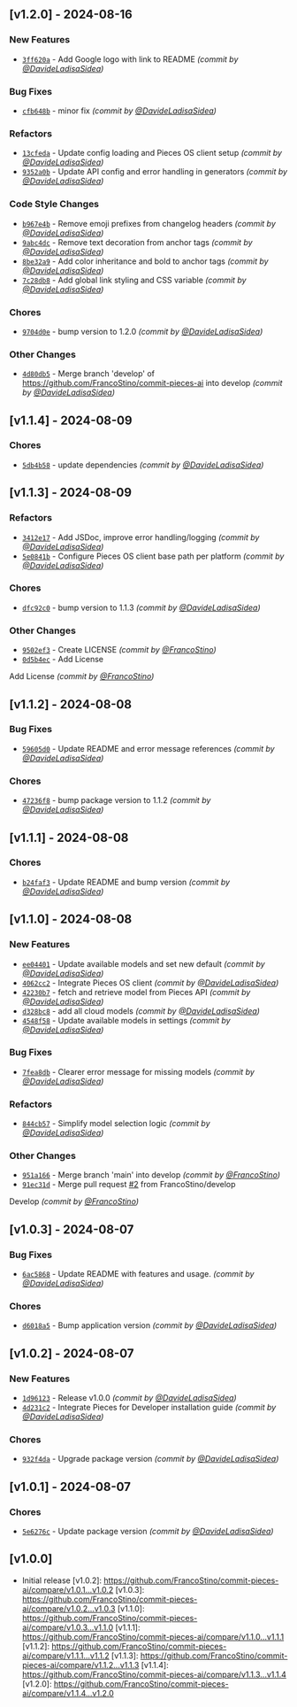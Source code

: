 ## [v1.2.0] - 2024-08-16
### New Features
- [`3ff620a`](https://github.com/FrancoStino/commit-pieces-ai/commit/3ff620a8b7915e76c6bbcafa1574f54223996c73) - Add Google logo with link to README *(commit by [@DavideLadisaSidea](https://github.com/DavideLadisaSidea))*

### Bug Fixes
- [`cfb648b`](https://github.com/FrancoStino/commit-pieces-ai/commit/cfb648bf71489b9f6f4f37431d807d4747d65b02) - minor fix *(commit by [@DavideLadisaSidea](https://github.com/DavideLadisaSidea))*

### Refactors
- [`13cfeda`](https://github.com/FrancoStino/commit-pieces-ai/commit/13cfedae0f714d906f55ed8373c74c7f1afd547d) - Update config loading and Pieces OS client setup *(commit by [@DavideLadisaSidea](https://github.com/DavideLadisaSidea))*
- [`9352a0b`](https://github.com/FrancoStino/commit-pieces-ai/commit/9352a0b2535d45ff244b7c0eabd7a102dbafde74) - Update API config and error handling in generators *(commit by [@DavideLadisaSidea](https://github.com/DavideLadisaSidea))*

### Code Style Changes
- [`b967e4b`](https://github.com/FrancoStino/commit-pieces-ai/commit/b967e4b711070cc7695e88360f19dcbc58b86a9e) - Remove emoji prefixes from changelog headers *(commit by [@DavideLadisaSidea](https://github.com/DavideLadisaSidea))*
- [`9abc4dc`](https://github.com/FrancoStino/commit-pieces-ai/commit/9abc4dc84bac8938c7481c69781f7f95e564ffd8) - Remove text decoration from anchor tags *(commit by [@DavideLadisaSidea](https://github.com/DavideLadisaSidea))*
- [`8be32a9`](https://github.com/FrancoStino/commit-pieces-ai/commit/8be32a9611d971933103e19da1d2c3e087f11697) - Add color inheritance and bold to anchor tags *(commit by [@DavideLadisaSidea](https://github.com/DavideLadisaSidea))*
- [`7c28db8`](https://github.com/FrancoStino/commit-pieces-ai/commit/7c28db83643a6eba3d2a4d608d0081e29d80a1c0) - Add global link styling and CSS variable *(commit by [@DavideLadisaSidea](https://github.com/DavideLadisaSidea))*

### Chores
- [`9704d0e`](https://github.com/FrancoStino/commit-pieces-ai/commit/9704d0e9f74a0352d3c5369f782d44dcb08ad3be) - bump version to 1.2.0 *(commit by [@DavideLadisaSidea](https://github.com/DavideLadisaSidea))*

### Other Changes
- [`4d80db5`](https://github.com/FrancoStino/commit-pieces-ai/commit/4d80db5572b6d012865a8b75c26aef77921f7b4d) - Merge branch 'develop' of https://github.com/FrancoStino/commit-pieces-ai into develop *(commit by [@DavideLadisaSidea](https://github.com/DavideLadisaSidea))*


## [v1.1.4] - 2024-08-09
### Chores
- [`5db4b58`](https://github.com/FrancoStino/commit-pieces-ai/commit/5db4b58dc49fc353d1297ef7a2e79fcfc78b5219) - update dependencies *(commit by [@DavideLadisaSidea](https://github.com/DavideLadisaSidea))*


## [v1.1.3] - 2024-08-09
### Refactors
- [`3412e17`](https://github.com/FrancoStino/commit-pieces-ai/commit/3412e1782456b97512633c2f13d6c4ab8f277baa) - Add JSDoc, improve error handling/logging *(commit by [@DavideLadisaSidea](https://github.com/DavideLadisaSidea))*
- [`5e0841b`](https://github.com/FrancoStino/commit-pieces-ai/commit/5e0841b93df0623932d18682bbcdb82ad9a53d57) - Configure Pieces OS client base path per platform *(commit by [@DavideLadisaSidea](https://github.com/DavideLadisaSidea))*

### Chores
- [`dfc92c0`](https://github.com/FrancoStino/commit-pieces-ai/commit/dfc92c00accc322b339ec75195a46ba78e9e929a) - bump version to 1.1.3 *(commit by [@DavideLadisaSidea](https://github.com/DavideLadisaSidea))*

### Other Changes
- [`9502ef3`](https://github.com/FrancoStino/commit-pieces-ai/commit/9502ef32c3be907d785fb7afdbe746c4829585ce) - Create LICENSE *(commit by [@FrancoStino](https://github.com/FrancoStino))*
- [`0d5b4ec`](https://github.com/FrancoStino/commit-pieces-ai/commit/0d5b4ece41b3ddd29b82b67b333d27a1f77016c1) - Add License

Add License *(commit by [@FrancoStino](https://github.com/FrancoStino))*


## [v1.1.2] - 2024-08-08
### Bug Fixes
- [`59605d0`](https://github.com/FrancoStino/commit-pieces-ai/commit/59605d091e398c270947e643598a9da3c0d4a2ab) - Update README and error message references *(commit by [@DavideLadisaSidea](https://github.com/DavideLadisaSidea))*

### Chores
- [`47236f8`](https://github.com/FrancoStino/commit-pieces-ai/commit/47236f85a9adad9995e827e5761cef73f07d774c) - bump package version to 1.1.2 *(commit by [@DavideLadisaSidea](https://github.com/DavideLadisaSidea))*


## [v1.1.1] - 2024-08-08
### Chores
- [`b24faf3`](https://github.com/FrancoStino/commit-pieces-ai/commit/b24faf3b3a55c6f587a202e24a20576cd10f46ed) - Update README and bump version *(commit by [@DavideLadisaSidea](https://github.com/DavideLadisaSidea))*


## [v1.1.0] - 2024-08-08
### New Features
- [`ee04401`](https://github.com/FrancoStino/commit-pieces-ai/commit/ee04401cfb685b2bfb606280ace6728a40a4c44b) - Update available models and set new default *(commit by [@DavideLadisaSidea](https://github.com/DavideLadisaSidea))*
- [`4062cc2`](https://github.com/FrancoStino/commit-pieces-ai/commit/4062cc21e3dbb8ef52883cdbb204f90d94a7aa83) - Integrate Pieces OS client *(commit by [@DavideLadisaSidea](https://github.com/DavideLadisaSidea))*
- [`42230b7`](https://github.com/FrancoStino/commit-pieces-ai/commit/42230b713d700bfa6d5c6d15705e505cd2e85c6a) - fetch and retrieve model from Pieces API *(commit by [@DavideLadisaSidea](https://github.com/DavideLadisaSidea))*
- [`d328bc8`](https://github.com/FrancoStino/commit-pieces-ai/commit/d328bc8624d7afa113fd07889b8e46a108a9e7e0) - add all cloud models *(commit by [@DavideLadisaSidea](https://github.com/DavideLadisaSidea))*
- [`4548f58`](https://github.com/FrancoStino/commit-pieces-ai/commit/4548f58e22c7c9c3bcaa02ba20158dc96a6d62d6) - Update available models in settings *(commit by [@DavideLadisaSidea](https://github.com/DavideLadisaSidea))*

### Bug Fixes
- [`7fea8db`](https://github.com/FrancoStino/commit-pieces-ai/commit/7fea8db6c176692b661df4936b811c1f8a9726d9) - Clearer error message for missing models *(commit by [@DavideLadisaSidea](https://github.com/DavideLadisaSidea))*

### Refactors
- [`844cb57`](https://github.com/FrancoStino/commit-pieces-ai/commit/844cb57aff43191c35b605e55e7c61918ca8c445) - Simplify model selection logic *(commit by [@DavideLadisaSidea](https://github.com/DavideLadisaSidea))*

### Other Changes
- [`951a166`](https://github.com/FrancoStino/commit-pieces-ai/commit/951a166829fd444b8d88a4620b0ca9401993bc4d) - Merge branch 'main' into develop *(commit by [@FrancoStino](https://github.com/FrancoStino))*
- [`91ec31d`](https://github.com/FrancoStino/commit-pieces-ai/commit/91ec31d44a24e1b64add9793f11f18ed444bf616) - Merge pull request [#2](https://github.com/FrancoStino/commit-pieces-ai/pull/2) from FrancoStino/develop

Develop *(commit by [@FrancoStino](https://github.com/FrancoStino))*


## [v1.0.3] - 2024-08-07
### Bug Fixes
- [`6ac5868`](https://github.com/FrancoStino/commit-pieces-ai/commit/6ac58688b829fe97a62561ddb2d9437395b8add3) - Update README with features and usage. *(commit by [@DavideLadisaSidea](https://github.com/DavideLadisaSidea))*

### Chores
- [`d6018a5`](https://github.com/FrancoStino/commit-pieces-ai/commit/d6018a5d30c4f3e75981e20d4a733e23e15fb3c0) - Bump application version *(commit by [@DavideLadisaSidea](https://github.com/DavideLadisaSidea))*


## [v1.0.2] - 2024-08-07
### New Features
- [`1d96123`](https://github.com/FrancoStino/commit-pieces-ai/commit/1d961231fc08a71fccaf2be3a79bd8c5e4a8668e) - Release v1.0.0 *(commit by [@DavideLadisaSidea](https://github.com/DavideLadisaSidea))*
- [`4d231c2`](https://github.com/FrancoStino/commit-pieces-ai/commit/4d231c20b2fa6a9336c6f5dc6956457e2a6e07a5) - Integrate Pieces for Developer installation guide *(commit by [@DavideLadisaSidea](https://github.com/DavideLadisaSidea))*

### Chores
- [`932f4da`](https://github.com/FrancoStino/commit-pieces-ai/commit/932f4da7819bfd38b1ce3584423e58415b202793) - Upgrade package version *(commit by [@DavideLadisaSidea](https://github.com/DavideLadisaSidea))*


## [v1.0.1] - 2024-08-07
### Chores
- [`5e6276c`](https://github.com/FrancoStino/commit-pieces-ai/commit/5e6276cf3b0f215217163ac431e3418b136d11fc) - Update package version *(commit by [@DavideLadisaSidea](https://github.com/DavideLadisaSidea))*


## [v1.0.0]

- Initial release
[v1.0.2]: https://github.com/FrancoStino/commit-pieces-ai/compare/v1.0.1...v1.0.2
[v1.0.3]: https://github.com/FrancoStino/commit-pieces-ai/compare/v1.0.2...v1.0.3
[v1.1.0]: https://github.com/FrancoStino/commit-pieces-ai/compare/v1.0.3...v1.1.0
[v1.1.1]: https://github.com/FrancoStino/commit-pieces-ai/compare/v1.1.0...v1.1.1
[v1.1.2]: https://github.com/FrancoStino/commit-pieces-ai/compare/v1.1.1...v1.1.2
[v1.1.3]: https://github.com/FrancoStino/commit-pieces-ai/compare/v1.1.2...v1.1.3
[v1.1.4]: https://github.com/FrancoStino/commit-pieces-ai/compare/v1.1.3...v1.1.4
[v1.2.0]: https://github.com/FrancoStino/commit-pieces-ai/compare/v1.1.4...v1.2.0
